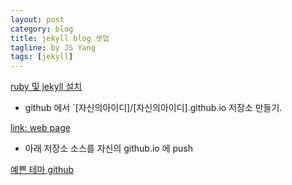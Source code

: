 ```yaml
---
layout: post
category: blog
title: jekyll blog 셋업
tagline: by JS Yang
tags: [jekyll]
---
```


[ruby 및 jekyll 설치](http://jekyllis.com/install-jekyll/)

* github 에서 `[자신의아이디]/[자신의아이디].github.io 저장소 만들기.

[link: web page](http://leechwin.tistory.com/entry/Github-%EB%A5%BC-%EC%9D%B4%EC%9A%A9%ED%95%9C-%EA%B0%9C%EC%9D%B8-%ED%99%88%ED%8E%98%EC%9D%B4%EC%A7%80-%EB%A7%8C%EB%93%A4%EA%B8%B0)

* 아래 저장소 소스를 자신의 github.io 에 push

[예쁜 테마 github](https://github.com/Simpleyyt/simpleyyt.github.io)

